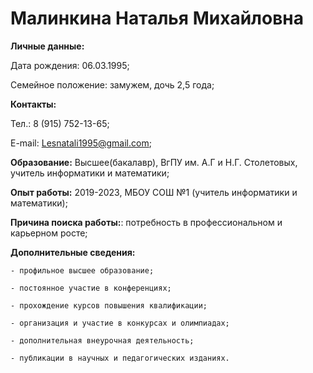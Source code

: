 # Малинкина Наталья Михайловна

**Личные данные:** 

Дата рождения: 06.03.1995;

Семейное положение: замужем, дочь 2,5 года;

**Контакты:**

Тел.: 8 (915) 752-13-65;

E-mail: Lesnatali1995@gmail.com;

**Образование:**
Высшее(бакалавр), 
ВгПУ им. А.Г и Н.Г. Столетовых, 
учитель информатики и математики;

**Опыт работы:**
2019-2023,         МБОУ СОШ №1 (учитель информатики и математики);

**Причина поиска работы:**: потребность в профессиональном и карьерном росте;

**Дополнительные сведения:** 

    - профильное высшее образование;
  
    - постоянное участие в конференциях;
  
    - прохождение курсов повышения квалификации;
  
    - организация и участие в конкурсах и олимпиадах;
  
    - дополнительная внеурочная деятельность;
  
    - публикации в научных и педагогических изданиях.

